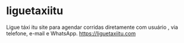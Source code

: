 # liguetaxiitu
Ligue táxi itu site para agendar corridas diretamente com usuário , via telefone, e-mail e WhatsApp. https://liguetaxiitu.com
